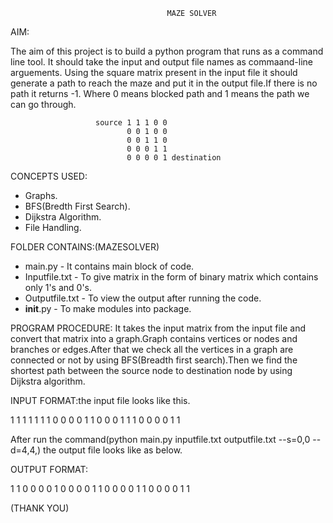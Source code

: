                                        MAZE SOLVER
AIM:

The aim of this project is to build a python program  that runs as a command line tool. It
should take the input and output file names as commaand-line arguements.
Using the square matrix present in the input file it should generate a path to reach the 
maze and put it in the output file.If there is no path it returns -1.
Where 0 means blocked path and 1 means the path we can go through.

                       source 1 1 1 0 0
                              0 0 1 0 0
                              0 0 1 1 0 
                              0 0 0 1 1 
                              0 0 0 0 1 destination

CONCEPTS USED:

* Graphs.
* BFS(Bredth First Search).
* Dijkstra Algorithm.
* File Handling.

FOLDER CONTAINS:(MAZESOLVER)

* main.py - It contains main block of code.
* Inputfile.txt - To give matrix in the form of binary matrix which contains only 1's and 0's.
* Outputfile.txt - To view the output after running the code.
* __init__.py - To make modules into package. 
 

PROGRAM PROCEDURE:
It takes the input matrix from the input file and convert that matrix into a graph.Graph contains
vertices or nodes and branches or edges.After that we check all the vertices in a graph are connected
or not by using BFS(Breadth first search).Then we find the shortest path between the source node
to destination node by using Dijkstra algorithm.

INPUT FORMAT:the input file looks like this.

1 1 1 1 1 
1 1 0 0 0
0 1 1 0 0 
0 1 1 1 0 
0 0 0 1 1

After run the command(python main.py inputfile.txt outputfile.txt --s=0,0 --d=4,4,) the output file 
looks like as below.

OUTPUT FORMAT:

1 1 0 0 0 
0 1 0 0 0
0 1 1 0 0
0 0 1 1 0
0 0 0 1 1



(THANK YOU)






